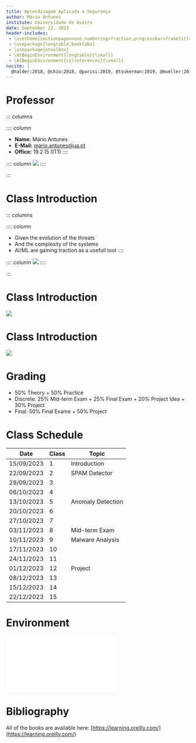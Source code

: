 ```yaml
---
title: Aprendizagem Aplicada à Segurança
author: Mário Antunes
institute: Universidade de Aveiro
date: September 22, 2023
header-includes:
 - \usetheme[sectionpage=none,numbering=fraction,progressbar=frametitle]{metropolis}
 - \usepackage{longtable,booktabs}
 - \usepackage{etoolbox}
 - \AtBeginEnvironment{longtable}{\small}
 - \AtBeginEnvironment{cslreferences}{\small}
nocite: |
  @halder:2018, @chio:2018, @parisi:2019, @tsukerman:2019, @mueller:2019
---
```


# Professor

::: columns

:::: column
- **Name:** Mário Antunes
- **E-Mail:** [mario.antunes@ua.pt](mailto:mario.antunes@ua.pt)
- **Office:** 19.2.15 (IT1)
::::

:::: column
![](figures/mantunes.jpg)
::::

:::


# Class Introduction

::: columns

:::: column
- Given the evolution of the threats
- And the complexity of the systems
- AI/ML are gaining traction as a usefull tool
::::

:::: column
![](figures/security.png)
::::

:::


# Class Introduction

![](figures/internet.png)


# Class Introduction

![](figures/cost_learning.png)



# Grading

- 50% Theory + 50% Practice 
- Discrete: 25% Mid-term Exam + 25% Final Exam + 20% Project Idea + 30% Project
- Final: 50% Final Exame + 50% Project 

# Class Schedule

| Date       | Class | Topic             |
|------------|-------|-------------------|
| 15/09/2023 | 1     | Introduction      |
| 22/09/2023 | 2     | SPAM Detector     |
| 29/09/2023 | 3     |
| 06/10/2023 | 4     |
| 13/10/2023 | 5     | Anomaly Detection |
| 20/10/2023 | 6     |
| 27/10/2023 | 7     |
| 03/11/2023 | 8     | Mid-term Exam     |
| 10/11/2023 | 9     | Malware Analysis  |
| 17/11/2023 | 10    |
| 24/11/2023 | 11    |
| 01/12/2023 | 12    | Project           |
| 08/12/2023 | 13    |
| 15/12/2023 | 14    |
| 22/12/2023 | 15    |


# Environment

![](figures/env.pdf)

# Bibliography

All of the books are available here: [https://learning.oreilly.com/](https://learning.oreilly.com/)
